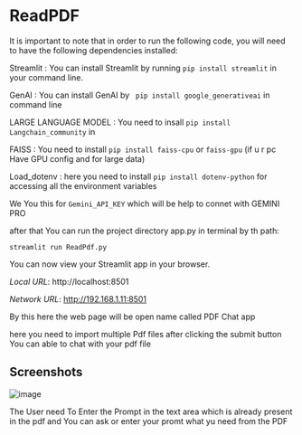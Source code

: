 # ReadPDF

It is important to note that in order to run the following code, you will need to have the following dependencies installed:

Streamlit : You can install Streamlit by running ` pip install streamlit ` in your command line.

GenAI : You can install GenAI by ` pip install google_generativeai` in command line

LARGE LANGUAGE MODEL : You need to insall ` pip install Langchain_community ` in 

FAISS : You need to install ` pip install faiss-cpu ` or `faiss-gpu` (if u r pc Have GPU config and for large data) 

Load_dotenv : here you need to install  `pip install dotenv-python` for accessing all the environment variables

We You this for `Gemini_API_KEY` which will be help to connet with GEMINI PRO

after that You can run the project directory app.py in terminal by th path:

` streamlit run ReadPdf.py `

  You can now view your Streamlit app in your browser.

  *Local URL*: http://localhost:8501
  
  *Network URL*: http://192.168.1.11:8501

By this here the web page will be open name called PDF Chat app

here you need to import multiple Pdf files after clicking the submit button You can able to chat with your pdf file

## Screenshots
![image](https://github.com/Saiphani2105/ChatPDF-using-GEMINI-PRO/assets/134727879/afefd6e6-f81f-4bac-98df-1940915b95cd)



The User need To Enter the Prompt in the text area which is already present in the pdf and You can ask or enter your promt what yu need from the PDF

